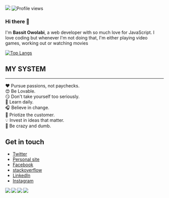 

<!--
**breellz/breellz** is a ✨ _special_ ✨ repository because its `README.md` (this file) appears on your GitHub profile.

Here are some ideas to get you started:

- 🔭 I’m currently working on ...
- 🌱 I’m currently learning ...
- 👯 I’m looking to collaborate on ...
- 🤔 I’m looking for help with ...
- 💬 Ask me about ...
- 📫 How to reach me: ...
- 😄 Pronouns: ...
- ⚡ Fun fact: ...
-->



<!-- ![](https://img.shields.io/github/last-commit/breellz/breellz?&style=flat-square)  -->
![](https://img.shields.io/github/followers/breellz?label=Followers&style=flat-square) 
![Profile views](https://gpvc.arturio.dev/breellz)
### Hi there 👋
<p>I'm <strong>Bassit Owolabi</strong>, a web developer with so much love for JavaScript. I love coding but whenever I'm not doing that, I'm either playing video games, working out or watching movies</p>


[![Top Langs](https://github-readme-stats.vercel.app/api/top-langs/?username=breellz&layout=compact)](https://github.com/breellz)

## MY SYSTEM
<hr>
❤️ Pursue passions, not paychecks.<br/>
😍 Be Lovable.<br/>
😏 Don't take yourself too seriously.<br/>
🏫 Learn daily.<br/>
🎧 Believe in change.<br/>
🌱 Priotize the customer.<br/>
💡 Invest in ideas that matter.<br/>
🌚 Be crazy and dumb.<br/>



## Get in touch
* [Twitter](https://twitter.com/breellz) <br/>
* [Personal site](https://breellz.me)<br/>
* [Facebook](https://fb.com/breellz)<br/>
* [stackoverflow](https://stackoverflow.com/users/13081082/breellz)<br/>
* [LinkedIn](https://linkedin.com/in/bassit-owolabi-55751b15a)<br/>
* [Instagram](https://instagram.com/breellzfit)<br/>


<a href="https://github.com/breellz/breellz-box">
  <img align="left" src="https://github-readme-stats.vercel.app/api/pin/?username=breellz&repo=breellz-box&show_owner=true" />
</a>


<a href="https://github.com/breellz/C-Instagram">
  <img align="left" src="https://github-readme-stats.vercel.app/api/pin/?username=breellz&repo=C-Instagram&show_owner=true" />
</a>


<a href="https://github.com/breellz/e-commerce-api">
  <img align="left" src="https://github-readme-stats.vercel.app/api/pin/?username=breellz&repo=e-commerce-api&show_owner=true" />
</a>


<a href="https://github.com/breellz/task-manager-api">
  <img align="left" src="https://github-readme-stats.vercel.app/api/pin/?username=breellz&repo=task-manager-api&show_owner=true" />
</a>
